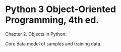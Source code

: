 # Python 3 Object-Oriented Programming, 4th ed.

Chapter 2.  Objects in Python.

Core data model of samples and training data.
